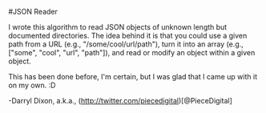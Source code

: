 #JSON Reader

I wrote this algorithm to read JSON objects of unknown length but documented directories.
The idea behind it is that you could use a given path from a URL (e.g., "/some/cool/url/path"), turn it into an array (e.g., ["some", "cool", "url", "path"]), and read or modify an object within a given object.

This has been done before, I'm certain, but I was glad that I came up with it on my own. :D

-Darryl Dixon, a.k.a., (http://twitter.com/piecedigital)[@PieceDigital]
